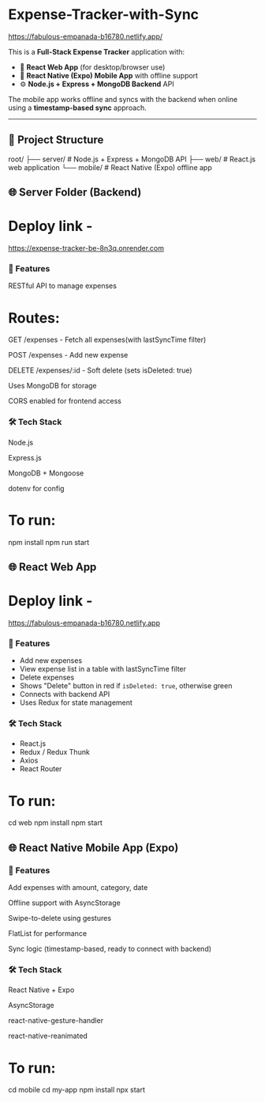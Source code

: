# Expense-Tracker-with-Sync
https://fabulous-empanada-b16780.netlify.app/

This is a **Full-Stack Expense Tracker** application with:

- 🔷 **React Web App** (for desktop/browser use)
- 🔶 **React Native (Expo) Mobile App** with offline support
- ⚙️ **Node.js + Express + MongoDB Backend** API

The mobile app works offline and syncs with the backend when online using a **timestamp-based sync** approach.

---

## 📁 Project Structure
root/
├── server/ # Node.js + Express + MongoDB API
├── web/ # React.js web application
└── mobile/ # React Native (Expo) offline app

## 🌐 Server Folder (Backend)

# Deploy link - 
https://expense-tracker-be-8n3q.onrender.com

### 🔹 Features
RESTful API to manage expenses

# Routes:

GET /expenses - Fetch all expenses(with lastSyncTime filter)

POST /expenses - Add new expense

DELETE /expenses/:id - Soft delete (sets isDeleted: true)

Uses MongoDB for storage

CORS enabled for frontend access

### 🛠️ Tech Stack
Node.js

Express.js

MongoDB + Mongoose

dotenv for config

# To run:
npm install
npm run start

## 🌐 React Web App

# Deploy link - 
https://fabulous-empanada-b16780.netlify.app

### 🔹 Features

- Add new expenses
- View expense list in a table with lastSyncTime filter
- Delete expenses
- Shows "Delete" button in red if `isDeleted: true`, otherwise green
- Connects with backend API
- Uses Redux for state management

### 🛠️ Tech Stack

- React.js
- Redux / Redux Thunk
- Axios
- React Router

# To run:
cd web
npm install
npm start

## 🌐 React Native Mobile App (Expo)
### 🔹 Features
Add expenses with amount, category, date

Offline support with AsyncStorage

Swipe-to-delete using gestures

FlatList for performance

Sync logic (timestamp-based, ready to connect with backend)

### 🛠️ Tech Stack
React Native + Expo

AsyncStorage

react-native-gesture-handler

react-native-reanimated

# To run:
cd mobile
cd my-app
npm install
npx start
